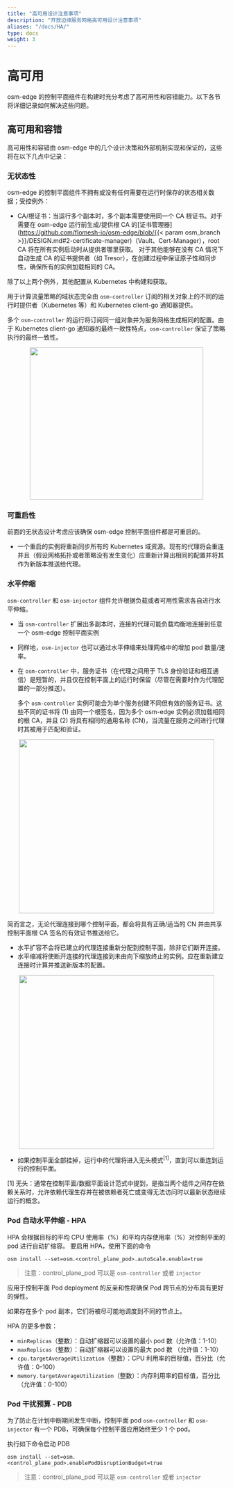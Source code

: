 ```yaml
---
title: "高可用设计注意事项"
description: "开放边缘服务网格高可用设计注意事项"
aliases: "/docs/HA/"
type: docs
weight: 3
---
```


# 高可用

osm-edge 的控制平面组件在构建时充分考虑了高可用性和容错能力。以下各节将详细记录如何解决这些问题。

## 高可用和容错

高可用性和容错由 osm-edge 中的几个设计决策和外部机制实现和保证的，这些将在以下几点中记录：

### 无状态性

osm-edge 的控制平面组件不拥有或没有任何需要在运行时保存的状态相关数据；受控例外：

- CA/根证书：当运行多个副本时，多个副本需要使用同一个 CA 根证书。对于需要在 osm-edge 运行前生成/提供根 CA 的[证书管理器](https://github.com/flomesh-io/osm-edge/blob/{{< param osm_branch >}}/DESIGN.md#2-certificate-manager)（Vault、Cert-Manager），root CA 将在所有实例启动时从提供者哪里获取。
  对于其他能够在没有 CA 情况下自动生成 CA 的证书提供者（如 Tresor），在创建过程中保证原子性和同步性，确保所有的实例加载相同的 CA。

除了以上两个例外，其他配置从 Kubernetes 中构建和获取。

用于计算流量策略的域状态完全由 `osm-controller` 订阅的相关对象上的不同的运行时提供者（Kubernetes 等）和 Kubernetes client-go 通知器提供。

多个 `osm-controller` 的运行将订阅同一组对象并为服务网格生成相同的配置。由于 Kubernetes client-go 通知器的最终一致性特点，`osm-controller` 保证了策略执行的最终一致性。

<p align="center">
  <img src="/docs/images/ha/ha1.png" width="400" height="350"/>
</p>

### 可重启性

前面的无状态设计考虑应该确保 osm-edge 控制平面组件都是可重启的。

- 一个重启的实例将重新同步所有的 Kubernetes 域资源。现有的代理将会重连并且（假设网格拓扑或者策略没有发生变化）应重新计算出相同的配置并将其作为新版本推送给代理。

### 水平伸缩

`osm-controller` 和 `osm-injector` 组件允许根据负载或者可用性需求各自进行水平伸缩。

- 当 `osm-controller` 扩展出多副本时，连接的代理可能负载均衡地连接到任意一个 osm-edge 控制平面实例
- 同样地，`osm-injector` 也可以通过水平伸缩来处理网格中的增加 pod 数量/速率。
- 在 `osm-controller` 中，服务证书（在代理之间用于 TLS 身份验证和相互通信）是短暂的，并且仅在控制平面上的运行时保留（尽管在需要时作为代理配置的一部分推送）。

  多个 `osm-controller` 实例可能会为单个服务创建不同但有效的服务证书。这些不同的证书将 (1) 由同一个根签名，因为多个 osm-edge 实例必须加载相同的根 CA，并且 (2) 将具有相同的通用名称 (CN)，当流量在服务之间进行代理时其被用于匹配和验证。

<p align="center">
  <img src="/docs/images/ha/ha2.png" width="450" height="400"/>
</p>

简而言之，无论代理连接到哪个控制平面，都会将具有正确/适当的 CN 并由共享控制平面根 CA 签名的有效证书推送给它。

- 水平扩容不会将已建立的代理连接重新分配到控制平面，除非它们断开连接。
- 水平缩减将使断开连接的代理连接到未由向下缩放终止的实例。应在重新建立连接时计算并推送新版本的配置。

<p align="center">
  <img src="/docs/images/ha/ha3.png" width="450" height="400"/>
</p>

- 如果控制平面全部挂掉，运行中的代理将进入无头模式<sup>[1]</sup>，直到可以重连到运行的控制平面。

[1] 无头：通常在控制平面/数据平面设计范式中提到，是指当两个组件之间存在依赖关系时，允许依赖代理生存并在被依赖者死亡或变得无法访问时以最新状态继续运行的概念。

### Pod 自动水平伸缩 - HPA

HPA 会根据目标的平均 CPU 使用率（%）和平均内存使用率（%）对控制平面的 pod 进行自动扩缩容。
要启用 HPA，使用下面的命令

```
osm install --set=osm.<control_plane_pod>.autoScale.enable=true
```

> 注意：control_plane_pod 可以是 `osm-controller` 或者 `injector`

应用于控制平面 Pod deployment 的反亲和性将确保 Pod 跨节点的分布具有更好的弹性。

如果存在多个 pod 副本，它们将被尽可能地调度到不同的节点上。

HPA 的更多参数：

- `minReplicas`（整数）：自动扩缩器可以设置的最小 pod 数（允许值：1-10）
- `maxReplicas`（整数）：自动扩缩器可以设置的最大 pod 数 （允许值：1-10）
- `cpu.targetAverageUtilization`（整数）：CPU 利用率的目标值，百分比（允许值：0-100）
- `memory.targetAverageUtilization`（整数）：内存利用率的目标值，百分比（允许值：0-100）

### Pod 干扰预算 - PDB

为了防止在计划中断期间发生中断，控制平面 pod `osm-controller` 和 `osm-injector` 有一个 PDB，可确保每个控制平面应用始终至少 1 个 pod。

执行如下命令启动 PDB

```
osm install --set=osm.<control_plane_pod>.enablePodDisruptionBudget=true
```

> 注意：control_plane_pod 可以是 `osm-controller` 或者 `injector`
